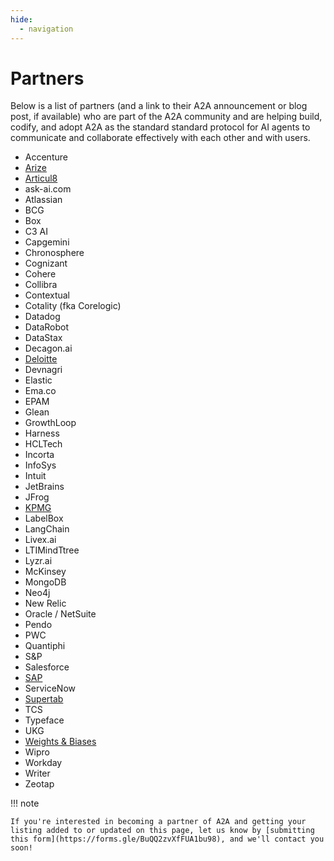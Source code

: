 ```yaml
---
hide:
  - navigation
---
```


# Partners

Below is a list of partners (and a link to their A2A announcement or blog post,
if available) who are part of the A2A community and are helping build, codify,
and adopt A2A as the standard standard protocol for AI agents to communicate and
collaborate effectively with each other and with users.

* Accenture
* [Arize](https://arize.com/blog/arize-ai-and-future-of-agent-interoperability-embracing-googles-a2a-protocol/)
* [Articul8](https://www.articul8.ai/news/unleashing-the-next-frontier-of-enterprise-ai-introducing-model-mesh-dock-and-inter-lock-and-our-a2-a-partnership-with-google)
* ask-ai.com
* Atlassian
* BCG
* Box
* C3 AI
* Capgemini
* Chronosphere
* Cognizant
* Cohere
* Collibra
* Contextual
* Cotality (fka Corelogic)
* Datadog
* DataRobot
* DataStax
* Decagon.ai
* [Deloitte](https://www.prnewswire.com/news-releases/deloitte-expands-alliances-with-google-cloud-and-servicenow-to-accelerate-agentic-ai-adoption-in-the-enterprise-302423941.html)
* Devnagri
* Elastic
* Ema.co
* EPAM
* Glean
* GrowthLoop
* Harness
* HCLTech
* Incorta
* InfoSys
* Intuit
* JetBrains
* JFrog
* [KPMG](https://kpmg.com/us/en/media/news/kpmg-google-cloud-alliance-expansion-agentspace-adoption.html)
* LabelBox
* LangChain
* Livex.ai
* LTIMindTtree
* Lyzr.ai
* McKinsey
* MongoDB
* Neo4j
* New Relic
* Oracle / NetSuite
* Pendo
* PWC
* Quantiphi
* S\&P
* Salesforce
* [SAP](https://news.sap.com/2025/04/sap-google-cloud-enterprise-ai-open-agent-collaboration-model-choice-multimodal-intelligence/)
* ServiceNow
* [Supertab](https://www.supertab.co/post/supertab-connect-partners-with-google-cloud-to-enable-ai-agents)
* TCS
* Typeface
* UKG
* [Weights & Biases](https://wandb.ai/wandb_fc/product-announcements-fc/reports/Powering-Agent-Collaboration-Weights-Biases-Partners-with-Google-Cloud-on-Agent2Agent-Interoperability-Protocol---VmlldzoxMjE3NDg3OA)
* Wipro
* Workday
* Writer
* Zeotap

!!! note

    If you're interested in becoming a partner of A2A and getting your listing added to or updated on this page, let us know by [submitting this form](https://forms.gle/BuQQ2zvXfFUA1bu98), and we'll contact you soon!
